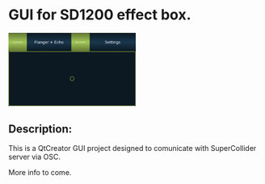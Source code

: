 # GUI for SD1200 effect box.

<img src="img/SD1200_GUI_ScreenShot.png" style="width:50%;height:50%"/>

## Description:
This is a QtCreator GUI project designed to comunicate with SuperCollider server via OSC.



More info to come.
